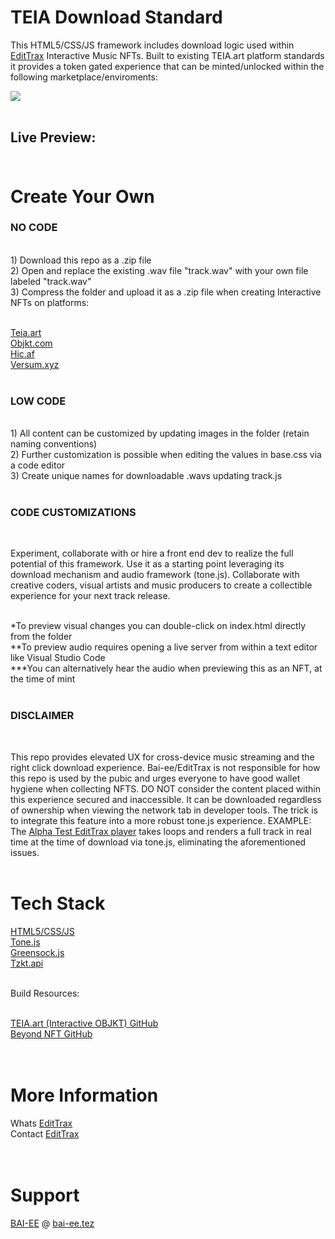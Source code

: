 # TEIA Download Standard

This HTML5/CSS/JS framework includes download logic used within [EditTrax](https://teia.art/objkt/612561) Interactive Music NFTs. Built to existing TEIA.art platform standards it provides a token gated experience that can be minted/unlocked within the following marketplace/enviroments:
<br>

<img src="https://gateway.pinata.cloud/ipfs/QmWyDbiLAujvszhfkriiQ8pf7Tif3oShAEZDWVUrzRkvSn"/>
<br><br>

## Live Preview:<br><br>

# Create Your Own 

### NO CODE 
<br>
1) Download this repo as a .zip file<br>
2) Open and replace the existing .wav file "track.wav" with your own file labeled "track.wav"<br>
3) Compress the folder and upload it as a .zip file when creating Interactive NFTs on platforms:<br><br>

[Teia.art](https://teia.art/)<br>
[Objkt.com](https://objkt.com/)<br>
[Hic.af](https://hic.af/)<br>
[Versum.xyz](https://objkt.com/)<br>
<br>


### LOW CODE 
<br>
1) All content can be customized by updating images in the folder (retain naming conventions)<br>
2) Further customization is possible when editing the values in base.css via a code editor<br>
3) Create unique names for downloadable .wavs updating track.js<br>
<br>

### CODE CUSTOMIZATIONS
<br>

Experiment, collaborate with or hire a front end dev to realize the full potential of this framework. Use it as a starting point leveraging its download mechanism and audio framework (tone.js). Collaborate with creative coders, visual artists and music producers to create a collectible experience for your next track release.


<br>
*To preview visual changes you can double-click on index.html directly from the folder<br>
**To preview audio requires opening a live server from within a text editor like Visual Studio Code<br>
***You can alternatively hear the audio when previewing this as an NFT, at the time of mint
<br><br>

### DISCLAIMER
<br>

This repo provides elevated UX for cross-device music streaming and the right click download experience. Bai-ee/EditTrax is not responsible for how this repo is used by the pubic and urges everyone to have good wallet hygiene when collecting NFTS. DO NOT consider the content placed within this experience secured and inaccessible. It can be downloaded regardless of ownership when viewing the network tab in developer tools. The trick is to integrate this feature into a more robust tone.js experience. EXAMPLE: The [Alpha Test EditTrax player](https://objkt.com/asset/hicetnunc/612561) takes loops and renders a full track in real time at the time of download via tone.js, eliminating the aforementioned issues.
<br><br>

# Tech Stack

[HTML5/CSS/JS](https://www.w3.org/wiki/The_web_standards_model_-_HTML_CSS_and_JavaScript)<br>
[Tone.js](https://tonejs.github.io/)<br>
[Greensock.js](https://greensock.com/)<br>
[Tzkt.api](https://tzkt.io/)<br>

<br>
Build Resources:<br><br>

[TEIA.art (Interactive OBJKT) GitHub](https://github.com/teia-community/teia-docs/wiki/Interactive-OBJKTs)<br>
[Beyond NFT GitHub](https://github.com/BeyondNFT/sandbox)<br>
<br>
<br>

# More Information

Whats [EditTrax](https://EditTrax.wiki)<br>
Contact [EditTrax](https://calendly.com/bai-ee/30min?month=2022-06)<br>
<br><br>

# Support

[BAI-EE](https://tell.ie/bai-eei) @ [bai-ee.tez](https://EditTrax.com)